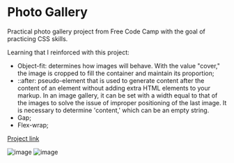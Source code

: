 # Photo Gallery
Practical photo gallery project from Free Code Camp with the goal of practicing CSS skills.

Learning that I reinforced with this project:

- Object-fit: determines how images will behave. With the value "cover," the image is cropped to fill the container and maintain its proportion;
- ::after: pseudo-element that is used to generate content after the content of an element without adding extra HTML elements to your markup. In an image gallery, it can be set with a width equal to that of the images to solve the issue of improper positioning of the last image. It is necessary to determine 'content,' which can be an empty string.
- Gap;
- Flex-wrap;

[Project link
](https://gabrieli-photo-gallery-fcc.vercel.app/)  

![image](https://github.com/castroalves-gabi/photo-gallery/assets/117552601/fe17e8ee-2b5a-492b-9df8-e1f0f0c590a0)
![image](https://github.com/castroalves-gabi/photo-gallery/assets/117552601/21290d7a-cc2f-4b45-bbee-c2fa95b9928b)
